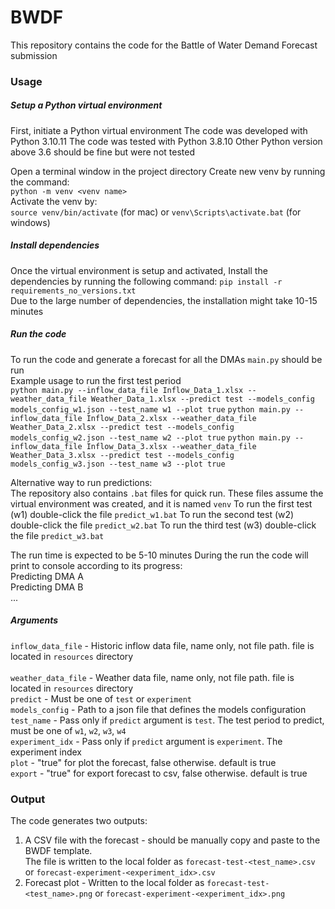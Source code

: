 # BWDF
This repository contains the code for the Battle of Water Demand Forecast submission

### Usage
##### Setup a Python virtual environment
First, initiate a Python virtual environment
The code was developed with Python 3.10.11
The code was tested with Python 3.8.10
Other Python version above 3.6 should be fine but were not tested

Open a terminal window in the project directory
Create new venv by running the command:</br>
`python -m venv <venv name>`</br>
Activate the venv by:</br>
`source venv/bin/activate` (for mac) or `venv\Scripts\activate.bat` (for windows)</br>

##### Install dependencies
Once the virtual environment is setup and activated,
Install the dependencies by running the following command:
`pip install -r requirements_no_versions.txt`</br>
Due to the large number of dependencies, the installation might take 10-15 minutes

##### Run the code
To run the code and generate a forecast for all the DMAs `main.py` should be run</br>
Example usage to run the first test period</br>
`python main.py --inflow_data_file Inflow_Data_1.xlsx --weather_data_file Weather_Data_1.xlsx --predict test --models_config models_config_w1.json --test_name w1 --plot true`
`python main.py --inflow_data_file Inflow_Data_2.xlsx --weather_data_file Weather_Data_2.xlsx --predict test --models_config models_config_w2.json --test_name w2 --plot true`
`python main.py --inflow_data_file Inflow_Data_3.xlsx --weather_data_file Weather_Data_3.xlsx --predict test --models_config models_config_w3.json --test_name w3 --plot true`

Alternative way to run predictions:</br>
The repository also contains `.bat` files for quick run.
These files assume the virtual environment was created, and it is named `venv`
To run the first test (w1) double-click the file `predict_w1.bat`
To run the second test (w2) double-click the file `predict_w2.bat`
To run the third test (w3) double-click the file `predict_w3.bat`

The run time is expected to be 5-10 minutes
During the run the code will print to console according to its progress:</br>
Predicting DMA A</br>
Predicting DMA B</br>
...</br>

##### Arguments
`inflow_data_file` - Historic inflow data file, name only, not file path. file is located in `resources` directory</br></br>
`weather_data_file` - Weather data file, name only, not file path. file is located in `resources` directory</br>
`predict` - Must be one of `test` or `experiment`</br>
`models_config` - Path to a json file that defines the models configuration</br>
`test_name` - Pass only if `predict` argument is `test`. The test period to predict, must be one of `w1`, `w2`, `w3`, `w4`</br>
`experiment_idx` - Pass only if `predict` argument is `experiment`. The experiment index</br>
`plot` - "true" for plot the forecast, false otherwise. default is true</br>
`export` - "true" for export forecast to csv, false otherwise. default is true</br>


### Output
The code generates two outputs:
1) A CSV file with the forecast - should be manually copy and paste to the BWDF template.</br>
The file is written to the local folder as `forecast-test-<test_name>.csv` or `forecast-experiment-<experiment_idx>.csv` 
2) Forecast plot - Written to the local folder as `forecast-test-<test_name>.png` or `forecast-experiment-<experiment_idx>.png`